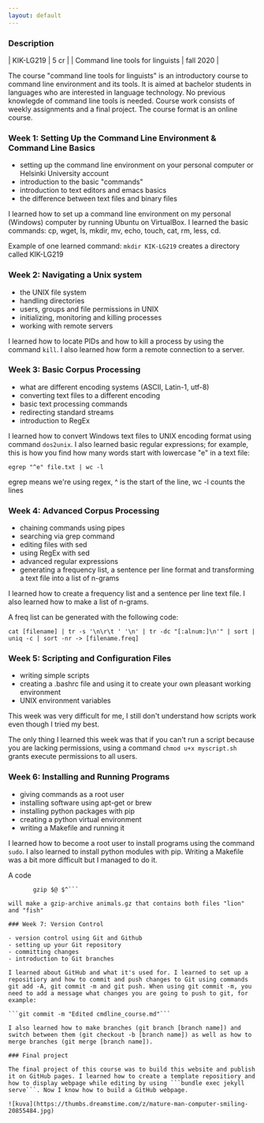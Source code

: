 ```yaml
---
layout: default
---
```


### Description

| KIK-LG219 | 5 cr |
| Command line tools for linguists | fall 2020 |

The course "command line tools for linguists" is an introductory course to command line environment and its tools. It is aimed at bachelor students in languages who are interested in language technology. No previous knowlegde of command line tools is needed. Course work consists of weekly assignments and a final project. The course format is an online course.

### Week 1: Setting Up the Command Line Environment & Command Line Basics

- setting up the command line environment on your personal computer or Helsinki University account
- introduction to the basic "commands"
- introduction to text editors and emacs basics
- the difference between text files and binary files

I learned how to set up a command line environment on my personal (Windows) computer by running Ubuntu on VirtualBox. I learned the basic commands: cp, wget, ls, mkdir, mv, echo, touch, cat, rm, less, cd.

Example of one learned command: ```mkdir KIK-LG219``` creates a directory called KIK-LG219

### Week 2: Navigating a Unix system

- the UNIX file system
- handling directories
- users, groups and file permissions in UNIX
- initializing, monitoring and killing processes
- working with remote servers

I learned how to locate PIDs and how to kill a process by using the command ```kill```. I also learned how form a remote connection to a server.

### Week 3: Basic Corpus Processing

- what are different encoding systems (ASCII, Latin-1, utf-8)
- converting text files to a different encoding
- basic text processing commands
- redirecting standard streams
- introduction to RegEx

I learned how to convert Windows text files to UNIX encoding format using command ```dos2unix```. I also learned basic regular expressions; for example, this is how you find how many words start with lowercase "e" in a text file:

```egrep "^e" file.txt | wc -l```

egrep means we're using regex, ^ is the start of the line, wc -l counts the lines

### Week 4: Advanced Corpus Processing

- chaining commands using pipes
- searching via grep command
- editing files with sed
- using RegEx with sed
- advanced regular expressions
- generating a frequency list, a sentence per line format and transforming a text file into a list of n-grams

I learned how to create a frequency list and a sentence per line text file. I also learned how to make a list of n-grams.

A freq list can be generated with the following code:

```cat [filename] | tr -s '\n\r\t ' '\n' | tr -dc "[:alnum:]\n'" | sort | uniq -c | sort -nr -> [filename.freq]```

### Week 5: Scripting and Configuration Files

- writing simple scripts
- creating a .bashrc file and using it to create your own pleasant working environment
- UNIX environment variables

This week was very difficult for me, I still don't understand how scripts work even though I tried my best.

The only thing I learned this week was that if you can't run a script because you are lacking permissions, using a command ```chmod u+x myscript.sh``` grants execute permissions to all users.

### Week 6: Installing and Running Programs

- giving commands as a root user
- installing software using apt-get or brew
- installing python packages with pip
- creating a python virtual environment
- writing a Makefile and running it

I learned how to become a root user to install programs using the command ```sudo```. I also learned to install python modules with pip. Writing a Makefile was a bit more difficult but I managed to do it.

A code

```animals.gz: lion fish
       gzip $@ $^```

will make a gzip-archive animals.gz that contains both files "lion" and "fish"

### Week 7: Version Control

- version control using Git and Github
- setting up your Git repository
- committing changes
- introduction to Git branches

I learned about GitHub and what it's used for. I learned to set up a repositiory and how to commit and push changes to Git using commands git add -A, git commit -m and git push. When using git commit -m, you need to add a message what changes you are going to push to git, for example:

```git commit -m "Edited cmdline_course.md"```

I also learned how to make branches (git branch [branch name]) and switch between them (git checkout -b [branch name]) as well as how to merge branches (git merge [branch name]).

### Final project

The final project of this course was to build this website and publish it on GitHub pages. I learned how to create a template repositiory and how to display webpage while editing by using ```bundle exec jekyll serve```. Now I know how to build a GitHub webpage.

![kuva](https://thumbs.dreamstime.com/z/mature-man-computer-smiling-20855484.jpg)
